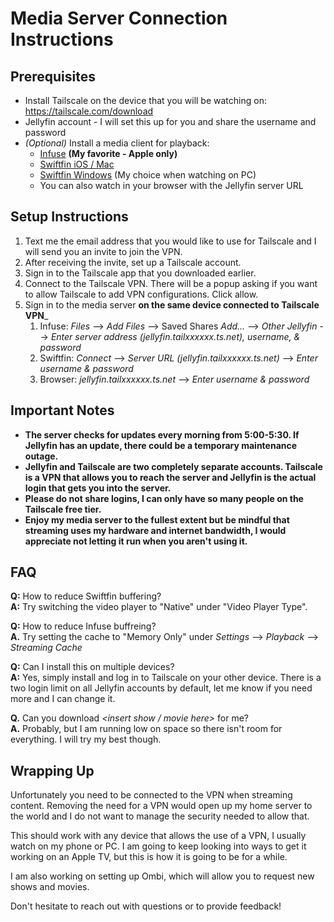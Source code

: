 # Media Server Connection Instructions

## Prerequisites
- Install Tailscale on the device that you will be watching on: https://tailscale.com/download
- Jellyfin account - I will set this up for you and share the username and password
- _(Optional)_ Install a media client for playback:
    - [Infuse](https://firecore.com/infuse) **(My favorite - Apple only)**
    - [Swiftfin iOS / Mac](https://apps.apple.com/us/app/swiftfin/id1604098728)
    - [Swiftfin Windows](https://github.com/jellyfin/jellyfin-media-player/releases/download/v1.11.1/JellyfinMediaPlayer-1.11.1-windows-x64.exe) (My choice when watching on PC)
    - You can also watch in your browser with the Jellyfin server URL


## Setup Instructions
1. Text me the email address that you would like to use for Tailscale and I will send you an invite to join the VPN.
2. After receiving the invite, set up a Tailscale account.
3. Sign in to the Tailscale app that you downloaded earlier.
4. Connect to the Tailscale VPN. There will be a popup asking if you want to allow Tailscale to add VPN configurations. Click allow.
5. Sign in to the media server **on the same device connected to Tailscale VPN**_
    1. Infuse: _Files_ --> _Add Files_ --> Saved Shares _Add..._ --> _Other Jellyfin_ --> _Enter server address (jellyfin.tailxxxxxx.ts.net), username, & password_
    2. Swiftfin: _Connect_ -->  _Server URL (jellyfin.tailxxxxxx.ts.net)_ --> _Enter username & password_
    3. Browser: _jellyfin.tailxxxxxx.ts.net_ --> _Enter username & password_


## Important Notes

* **The server checks for updates every morning from 5:00-5:30. If Jellyfin has an update, there could be a temporary maintenance outage.**
* **Jellyfin and Tailscale are two completely separate accounts. Tailscale is a VPN that allows you to reach the server and Jellyfin is the actual login that gets you into the server.**
* **Please do not share logins, I can only have so many people on the Tailscale free tier.**
* **Enjoy my media server to the fullest extent but be mindful that streaming uses my hardware and internet bandwidth, I would appreciate not letting it run when you aren't using it.**


## FAQ

**Q:** How to reduce Swiftfin buffering?  
**A:** Try switching the video player to "Native" under "Video Player Type".

**Q:** How to reduce Infuse buffreing?  
**A.** Try setting the cache to "Memory Only" under _Settings_ --> _Playback_ --> _Streaming Cache_

**Q:** Can I install this on multiple devices?  
**A:** Yes, simply install and log in to Tailscale on your other device. There is a two login limit on all Jellyfin accounts by default, let me know if you need more and I can change it.

**Q.** Can you download _<insert show / movie here>_ for me?  
**A.** Probably, but I am running low on space so there isn't room for everything. I will try my best though.


## Wrapping Up

Unfortunately you need to be connected to the VPN when streaming content. Removing the need for a VPN would open up my home server to the world and I do not want to manage the security needed to allow that.

This should work with any device that allows the use of a VPN, I usually watch on my phone or PC. I am going to keep looking into ways to get it working on an Apple TV, but this is how it is going to be for a while.

I am also working on setting up Ombi, which will allow you to request new shows and movies.

Don't hesitate to reach out with questions or to provide feedback!